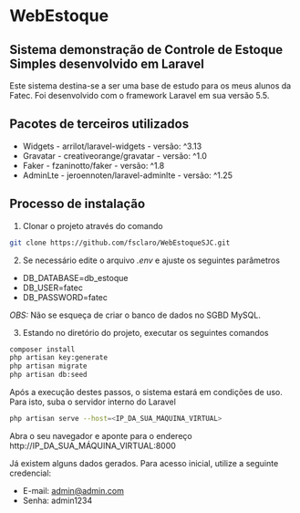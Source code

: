 # WebEstoque
## Sistema demonstração de Controle de Estoque Simples desenvolvido em Laravel

Este sistema destina-se a ser uma base de estudo para os meus alunos da Fatec. Foi desenvolvido com o framework Laravel em sua versão 5.5.

## Pacotes de terceiros utilizados
- Widgets - arrilot/laravel-widgets - versão:  ^3.13
- Gravatar - creativeorange/gravatar - versão: ^1.0
- Faker - fzaninotto/faker - versão: ^1.8
- AdminLte - jeroennoten/laravel-adminlte - versão: ^1.25

## Processo de instalação

1. Clonar o projeto através do comando
```bash
git clone https://github.com/fsclaro/WebEstoqueSJC.git
```

2. Se necessário edite o arquivo *.env* e ajuste os seguintes parâmetros

- DB_DATABASE=db_estoque
- DB_USER=fatec
- DB_PASSWORD=fatec

*OBS:* Não se esqueça de criar o banco de dados no SGBD MySQL.

3. Estando no diretório do projeto, executar os seguintes comandos
```bash
composer install
php artisan key:generate
php artisan migrate
php artisan db:seed
````
Após a execução destes passos, o sistema estará em condições de uso. Para isto, suba o servidor interno do Laravel

```bash
php artisan serve --host=<IP_DA_SUA_MÁQUINA_VIRTUAL>
````

Abra o seu navegador e aponte para o endereço http://IP_DA_SUA_MÁQUINA_VIRTUAL:8000

Já existem alguns dados gerados. Para acesso inicial, utilize a seguinte credencial:

- E-mail: admin@admin.com
- Senha: admin1234
